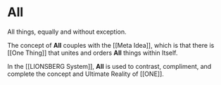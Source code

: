 # All

All things, equally and without exception. 

The concept of **All** couples with the [[Meta Idea]], which is that there is [[One Thing]] that unites and orders **All** things within Itself. 

In the [[LIONSBERG System]], **All** is used to contrast, compliment, and complete the concept and Ultimate Reality of [[ONE]].  